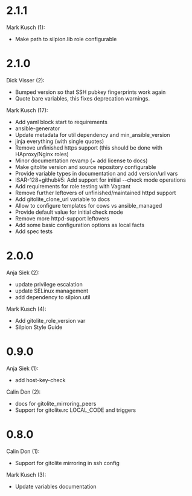 # 2.1.1

Mark Kusch (1):

* Make path to silpion.lib role configurable

# 2.1.0

Dick Visser (2):

* Bumped version so that SSH pubkey fingerprints work again
* Quote bare variables, this fixes deprecation warnings.

Mark Kusch (17):

* Add yaml block start to requirements
* ansible-generator
* Update metadata for util dependency and min\_ansible\_version
* jinja everything (with single quotes)
* Remove unfinished https support (this should be done with HAproxy/Nginx roles)
* Minor documentation revamp (+ add license to docs)
* Make gitolite version and source repository configurable
* Provide variable types in documentation and add version/url vars
* ISAR-128+github#5: Add support for initial --check mode operations
* Add requirements for role testing with Vagrant
* Remove further leftovers of unfinished/maintained httpd support
* Add gitolite\_clone\_url variable to docs
* Allow to configure templates for cows vs ansible\_managed
* Provide default value for initial check mode
* Remove more httpd-support leftovers
* Add some basic configuration options as local facts
* Add spec tests

# 2.0.0

Anja Siek (2):

* update privilege escalation
* update SELinux management
* add dependency to silpion.util

Mark Kusch (4):

* Add gitolite\_role\_version var
* Silpion Style Guide

# 0.9.0

Anja Siek (1):

* add host-key-check

Calin Don (2):

* docs for gitolite_mirroring_peers
* Support for gitolite.rc LOCAL_CODE and triggers

# 0.8.0

Calin Don (1):

* Support for gitolite mirroring in ssh config

Mark Kusch (3):

* Update variables documentation


<!-- vim: set nofen ts=4 sw=4 et: -->
